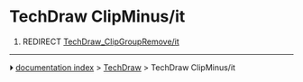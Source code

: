 # TechDraw ClipMinus/it
1.  REDIRECT [TechDraw_ClipGroupRemove/it](TechDraw_ClipGroupRemove/it.md)



---
⏵ [documentation index](../README.md) > [TechDraw](TechDraw_Workbench.md) > TechDraw ClipMinus/it
